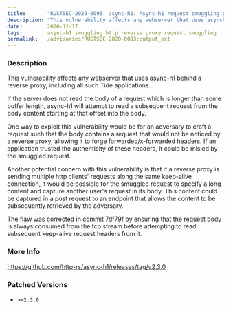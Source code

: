 ```yaml
---
title:       "RUSTSEC-2020-0093: async-h1: Async-h1 request smuggling possible with long unread bodies"
description: "This vulnerability affects any webserver that uses asynch1 behind a reverse proxy, including all such Tide applications. If the server does not read the body of a request which is longer than some buffer length, asynch1 will attempt to read a subsequent request from the body content starting at that offset into the body. One way to exploit this vulnerability would be for an adversary to craft a request such that the body contains a request that would not be noticed by a reverse proxy, allowing it to forge forwardedxforwarded headers. If an application trusted the authenticity of these headers, it could be misled by the smuggled request. Another potential concern with this vulnerability is that if a reverse proxy is sending multiple http clients requests along the same keepalive connection, it would be possible for the smuggled request to specify a long content and capture another users request in its body. This content could be captured in a post request to an endpoint that allows the content to be subsequently retrieved by the adversary. The flaw was corrected in commit 7df79fhttpsgithub.comhttprsasynch1commit7df79f1d5d99fc0f492b315eebc7f0d301a85212 by ensuring that the request body is always consumed from the tcp stream before attempting to read subsequent keepalive request headers from it."
date:        2020-12-17
tags:        async-h1 smuggling http reverse proxy request smuggling
permalink:   /advisories/RUSTSEC-2020-0093:output_ext
---
```


### Description

This vulnerability affects any webserver that uses async-h1 behind a reverse proxy, including all such Tide applications.

If the server does not read the body of a request which is longer than some buffer length, async-h1 will attempt to read a subsequent request from the body content starting at that offset into the body.

One way to exploit this vulnerability would be for an adversary to craft a request such that the body contains a request that would not be noticed by a reverse proxy, allowing it to forge forwarded/x-forwarded headers. If an application trusted the authenticity of these headers, it could be misled by the smuggled request.

Another potential concern with this vulnerability is that if a reverse proxy is sending multiple http clients' requests along the same keep-alive connection, it would be possible for the smuggled request to specify a long content and capture another user's request in its body. This content could be captured in a post request to an endpoint that allows the content to be subsequently retrieved by the adversary.

The flaw was corrected in commit [7df79f](https://github.com/http-rs/async-h1/commit/7df79f1d5d99fc0f492b315eebc7f0d301a85212) by ensuring that the request body is always consumed from the tcp stream before attempting to read subsequent keep-alive request headers from it.

### More Info

<https://github.com/http-rs/async-h1/releases/tag/v2.3.0>

### Patched Versions

- `>=2.3.0`


